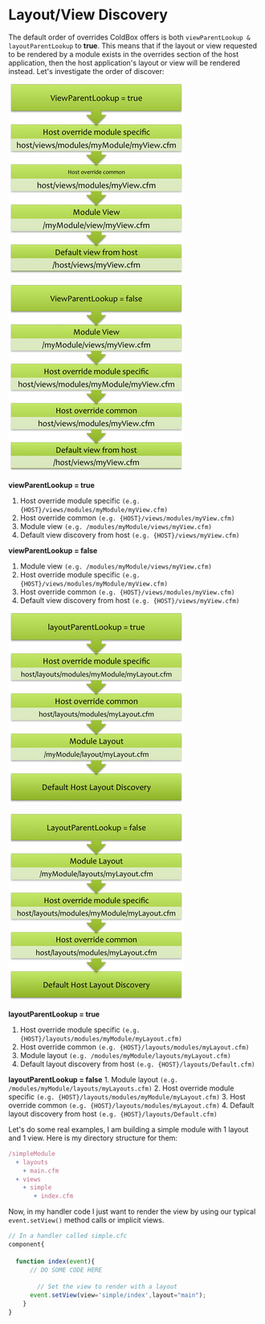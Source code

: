 # Layout/View Discovery

The default order of overrides ColdBox offers is both `viewParentLookup & layoutParentLookup` to **true**. This means that if the layout or view requested to be rendered by a module exists in the overrides section of the host application, then the host application's layout or view will be rendered instead. Let's investigate the order of discover:

![](../../../.gitbook/assets/ModulesViewLookupTrue.jpg)

![](../../../.gitbook/assets/ModulesViewLookupFalse.jpg)

**viewParentLookup = true**

1. Host override module specific `(e.g. {HOST}/views/modules/myModule/myView.cfm)`
2. Host override common `(e.g. {HOST}/views/modules/myView.cfm)`
3. Module view `(e.g. /modules/myModule/views/myView.cfm)`
4. Default view discovery from host `(e.g. {HOST}/views/myView.cfm)`

**viewParentLookup = false**

1. Module view `(e.g. /modules/myModule/views/myView.cfm)`
2. Host override module specific `(e.g. {HOST}/views/modules/myModule/myView.cfm)`
3. Host override common `(e.g. {HOST}/views/modules/myView.cfm)`
4. Default view discovery from host `(e.g. {HOST}/views/myView.cfm)`

![](../../../.gitbook/assets/ModulesLayoutLookupTrue.jpg)

![](../../../.gitbook/assets/ModulesLayoutLookupFalse.jpg)

**layoutParentLookup = true**

1. Host override module specific `(e.g. {HOST}/layouts/modules/myModule/myLayout.cfm)`
2. Host override common `(e.g. {HOST}/layouts/modules/myLayout.cfm)`
3. Module layout `(e.g. /modules/myModule/layouts/myLayout.cfm)`
4. Default layout discovery from host `(e.g. {HOST}/layouts/Default.cfm)`

**layoutParentLookup = false** 1. Module layout `(e.g. /modules/myModule/layouts/myLayouts.cfm)` 2. Host override module specific `(e.g. {HOST}/layouts/modules/myModule/myLayout.cfm)` 3. Host override common `(e.g. {HOST}/layouts/modules/myLayout.cfm)` 4. Default layout discovery from host `(e.g. {HOST}/layouts/Default.cfm)`

Let's do some real examples, I am building a simple module with 1 layout and 1 view. Here is my directory structure for them:

```javascript
/simpleModule
  + layouts
    + main.cfm
  + views
    + simple
       + index.cfm
```

Now, in my handler code I just want to render the view by using our typical `event.setView()` method calls or implicit views.

```javascript
// In a handler called simple.cfc
component{

  function index(event){
      // DO SOME CODE HERE

        // Set the view to render with a layout
      event.setView(view='simple/index',layout="main");
    }
}
```
